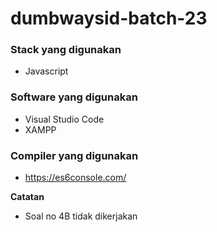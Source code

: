 # dumbwaysid-batch-23

### Stack yang digunakan
- Javascript

### Software yang digunakan
- Visual Studio Code
- XAMPP

### Compiler yang digunakan
- https://es6console.com/

**Catatan**
- Soal no 4B tidak dikerjakan
